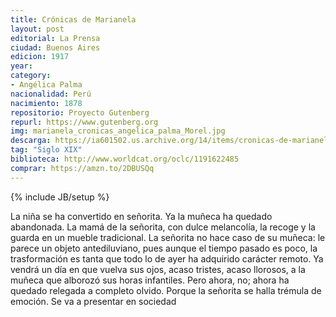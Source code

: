 ```yaml
---
title: Crónicas de Marianela
layout: post	
editorial: La Prensa
ciudad: Buenos Aires
edicion: 1917
year:
category: 
- Angélica Palma
nacionalidad: Perú
nacimiento: 1878
repositorio: Proyecto Gutenberg
repurl: https://www.gutenberg.org
img: marianela_cronicas_angelica_palma_Morel.jpg
descarga: https://ia601502.us.archive.org/14/items/cronicas-de-marianela/Cronicas%20de%20Marianela.pdf
tag: "Siglo XIX"
biblioteca: http://www.worldcat.org/oclc/1191622485
comprar: https://amzn.to/2DBUSQq
---
```

{% include JB/setup %}

La niña se ha convertido en señorita. Ya la muñeca ha quedado abandonada. La mamá de la señorita, con dulce melancolía, la recoge y la guarda en un mueble tradicional. La señorita no hace caso de su muñeca: le parece un objeto antediluviano, pues aunque el tiempo pasado es poco, la trasformación es tanta que todo lo de ayer ha adquirido carácter remoto. Ya vendrá un día en que vuelva sus ojos, acaso tristes, acaso llorosos, a la muñeca que alborozó sus horas infantiles. Pero ahora, no; ahora ha quedado relegada a completo olvido. Porque la señorita se halla trémula de emoción.
Se va a presentar en sociedad
